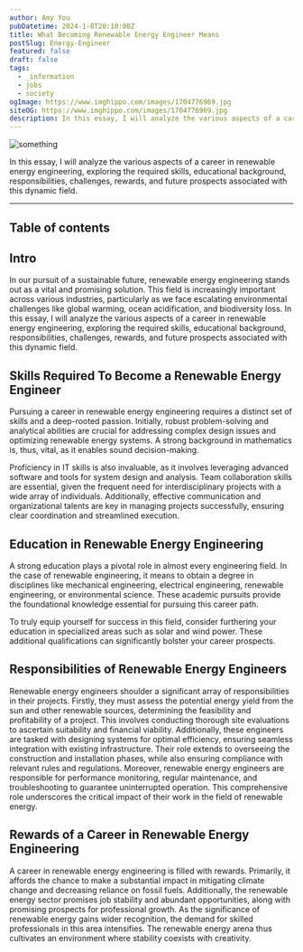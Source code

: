 ```yaml
---
author: Amy You
pubDatetime: 2024-1-8T20:10:00Z
title: What Becoming Renewable Energy Engineer Means
postSlug: Energy-Engineer
featured: false
draft: false
tags:
  - _information
  - jobs
  - society
ogImage: https://www.imghippo.com/images/1704776969.jpg
siteOG: https://www.imghippo.com/images/1704776969.jpg
description: In this essay, I will analyze the various aspects of a career in renewable energy engineering.
---
```


<img src="https://www.imghippo.com/images/1704776969.jpg" alt="something">

In this essay, I will analyze the various aspects of a career in renewable energy engineering, exploring the required skills, educational background, responsibilities, challenges, rewards, and future prospects associated with this dynamic field.

---

## Table of contents

## Intro

In our pursuit of a sustainable future, renewable energy engineering stands out as a vital and promising solution. This field is increasingly important across various industries, particularly as we face escalating environmental challenges like global warming, ocean acidification, and biodiversity loss. In this essay, I will analyze the various aspects of a career in renewable energy engineering, exploring the required skills, educational background, responsibilities, challenges, rewards, and future prospects associated with this dynamic field.

## Skills Required To Become a Renewable Energy Engineer

Pursuing a career in renewable energy engineering requires a distinct set of skills and a deep-rooted passion. Initially, robust problem-solving and analytical abilities are crucial for addressing complex design issues and optimizing renewable energy systems. A strong background in mathematics is, thus, vital, as it enables sound decision-making.

Proficiency in IT skills is also invaluable, as it involves leveraging advanced software and tools for system design and analysis. Team collaboration skills are essential, given the frequent need for interdisciplinary projects with a wide array of individuals. Additionally, effective communication and organizational talents are key in managing projects successfully, ensuring clear coordination and streamlined execution.

## Education in Renewable Energy Engineering

A strong education plays a pivotal role in almost every engineering field. In the case of renewable engineering, it means to obtain a degree in disciplines like mechanical engineering, electrical engineering, renewable engineering, or environmental science. These academic pursuits provide the foundational knowledge essential for pursuing this career path.

To truly equip yourself for success in this field, consider furthering your education in specialized areas such as solar and wind power. These additional qualifications can significantly bolster your career prospects.

## Responsibilities of Renewable Energy Engineers

Renewable energy engineers shoulder a significant array of responsibilities in their projects. Firstly, they must assess the potential energy yield from the sun and other renewable sources, determining the feasibility and profitability of a project. This involves conducting thorough site evaluations to ascertain suitability and financial viability. Additionally, these engineers are tasked with designing systems for optimal efficiency, ensuring seamless integration with existing infrastructure. Their role extends to overseeing the construction and installation phases, while also ensuring compliance with relevant rules and regulations. Moreover, renewable energy engineers are responsible for performance monitoring, regular maintenance, and troubleshooting to guarantee uninterrupted operation. This comprehensive role underscores the critical impact of their work in the field of renewable energy.

## Rewards of a Career in Renewable Energy Engineering

A career in renewable energy engineering is filled with rewards. Primarily, it affords the chance to make a substantial impact in mitigating climate change and decreasing reliance on fossil fuels. Additionally, the renewable energy sector promises job stability and abundant opportunities, along with promising prospects for professional growth. As the significance of renewable energy gains wider recognition, the demand for skilled professionals in this area intensifies. The renewable energy arena thus cultivates an environment where stability coexists with creativity.

